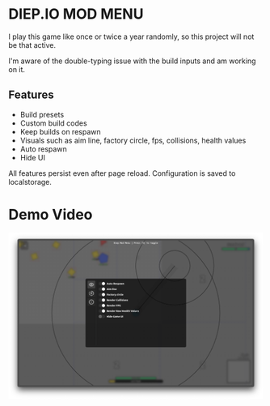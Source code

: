 # DIEP.IO MOD MENU

I play this game like once or twice a year randomly, so this project will not be that active.

I'm aware of the double-typing issue with the build inputs and am working on it.

## Features
- Build presets
- Custom build codes
- Keep builds on respawn
- Visuals such as aim line, factory circle, fps, collisions, health values
- Auto respawn
- Hide UI

All features persist even after page reload. Configuration is saved to localstorage.

# Demo Video
[![Demo](/thumbnail.png)](https://pub-8d5fbffb335042f69777fb9c968cf9a3.r2.dev/diep_mod_menu_demo.mp4)
